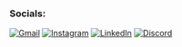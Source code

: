 ### Socials:
[![Gmail](https://img.shields.io/badge/Gmail-D14836?logo=gmail&logoColor=white)](mailto:raditya.hanarta@gmail.com) [![Instagram](https://img.shields.io/badge/Instagram-%23E4405F.svg?logo=Instagram&logoColor=white)](https://instagram.com/griseo.rn) [![LinkedIn](https://img.shields.io/badge/LinkedIn-%230077B5.svg?logo=linkedin&logoColor=white)](https://www.linkedin.com/in/raditya-hanarta) [![Discord](https://img.shields.io/badge/Discord-%237289DA.svg?logo=discord&logoColor=white)](https://discord.com/users/903068305663881249)
